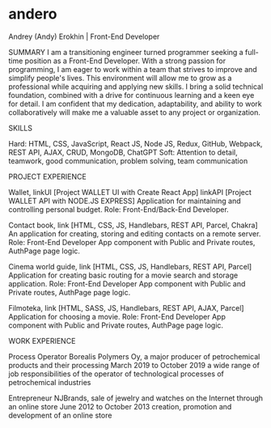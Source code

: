 # andero
Andrey (Andy) Erokhin | Front-End Developer

SUMMARY
I am a transitioning engineer turned programmer seeking a full-time position as a Front-End Developer. With a strong passion for programming, I am eager to work within a team that strives to improve and simplify people's lives. This environment will allow me to grow as a professional while acquiring and applying new skills. I bring a solid technical foundation, combined with a drive for continuous learning and a keen eye for detail. I am confident that my dedication, adaptability, and ability to work collaboratively will make me a valuable asset to any project or organization.

SKILLS

Hard: HTML, CSS, JavaScript,  React JS, Node JS, Redux, GitHub, Webpack, REST API, AJAX, CRUD, MongoDB, ChatGPT
Soft: Attention to detail, teamwork, good communication, problem solving, team communication

PROJECT EXPERIENCE

Wallet, linkUI [Project WALLET UI with Create React App] linkAPI [Project WALLET API with NODE.JS EXPRESS] Application for maintaining and controlling personal budget. Role: Front-End/Back-End Developer.

Contact book, link [HTML, CSS, JS, Handlebars, REST API, Parcel, Chakra]
An application for creating, storing and editing contacts on a remote server. Role: Front-End Developer
App component with Public and Private routes, AuthPage page logic.

Cinema world guide, link [HTML, CSS, JS, Handlebars, REST API, Parcel]
Application for creating basic routing for a movie search and storage application. Role: Front-End Developer
App component with Public and Private routes, AuthPage page logic.

Filmoteka, link [HTML, SASS, JS, Handlebars, REST API, AJAX, Parcel] Application for choosing a movie. Role: Front-End Developer
App component with Public and Private routes, AuthPage page logic.

WORK EXPERIENCE

Process Operator
Borealis Polymers Oy, a major producer of petrochemical products and their processing
March 2019 to October 2019
a wide range of job responsibilities of the operator of
technological processes of petrochemical industries

Entrepreneur
NJBrands, sale of jewelry and watches on the Internet through an online store
June 2012 to October 2013
creation, promotion and development of an online store
